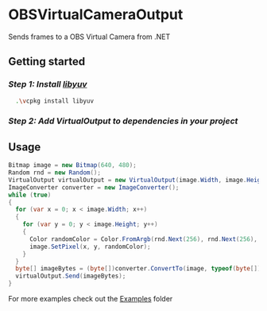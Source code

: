 # OBSVirtualCameraOutput
Sends frames to a OBS Virtual Camera from .NET
## Getting started
### *Step 1: Install [libyuv](https://vcpkg.info/port/libyuv)*
```sh
  .\vcpkg install libyuv
```
### *Step 2: Add VirtualOutput to dependencies in your project*
## Usage
```csharp
Bitmap image = new Bitmap(640, 480);
Random rnd = new Random();
VirtualOutput virtualOutput = new VirtualOutput(image.Width, image.Height, 20, FourCC.FOURCC_24BG);
ImageConverter converter = new ImageConverter();
while (true)
{
  for (var x = 0; x < image.Width; x++)
  {
    for (var y = 0; y < image.Height; y++)
    {
      Color randomColor = Color.FromArgb(rnd.Next(256), rnd.Next(256), rnd.Next(256));
      image.SetPixel(x, y, randomColor);
    }
  }
  byte[] imageBytes = (byte[])converter.ConvertTo(image, typeof(byte[]));
  virtualOutput.Send(imageBytes);
}
```
For more examples check out the [Examples](https://github.com/correaAlex/OBSVirtualCameraOutput/tree/master/Test) folder
